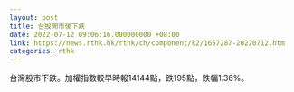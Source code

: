 ```yaml
---
layout: post
title: 台股開市後下跌
date: 2022-07-12 09:06:16.000000000 +08:00
link: https://news.rthk.hk/rthk/ch/component/k2/1657287-20220712.htm
categories: rthk
---
```


台灣股市下跌。加權指數較早時報14144點，跌195點，跌幅1.36%。

